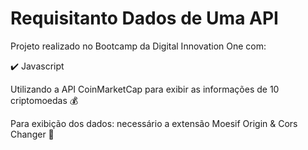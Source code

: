 # Requisitanto Dados de Uma API

Projeto realizado no Bootcamp da Digital Innovation One com:

:heavy_check_mark: Javascript

Utilizando a API CoinMarketCap para exibir as informações de 10 criptomoedas :moneybag:

Para exibição dos dados: necessário a extensão Moesif Origin & Cors Changer :arrow_down_small: